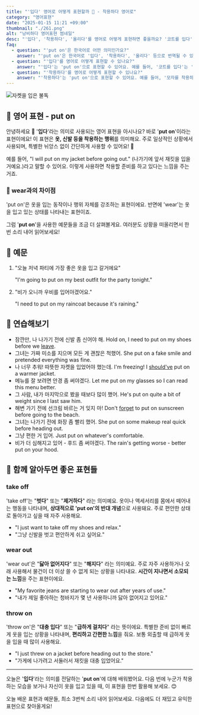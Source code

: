 ```yaml
---
title: "'입다' 영어로 어떻게 표현할까 🧥 - 착용하다 영어로"
category: "영어표현"
date: "2025-01-15 11:21 +09:00"
thumbnail: "./261.png"
alt: "낭비하다 영어표현 썸네일"
desc: "'입다', '착용하다', '올리다'를 영어로 어떻게 표현하면 좋을까요? '코트를 입다', '모자를 착용하다', '음악을 올리다' 등을 영어로 표현하는 법을 배워봅시다. 다양한 예문을 통해서 연습하고 본인의 표현으로 만들어 보세요."
faq:
  - question: "'put on'은 한국어로 어떤 의미인가요?"
    answer: "'put on'은 한국어로 '입다', '착용하다', '올리다' 등으로 번역될 수 있습니다. 주로 옷이나 액세서리를 착용할 때 사용해요."
  - question: "'입다'를 영어로 어떻게 표현할 수 있나요?"
    answer: "'입다'는 'put on'으로 표현할 수 있어요. 예를 들어, '코트를 입다'는 'put on a coat'로 말할 수 있어요."
  - question: "'착용하다'를 영어로 어떻게 표현할 수 있나요?"
    answer: "'착용하다'는 'put on'으로 표현할 수 있어요. 예를 들어, '모자를 착용하다'는 'put on a hat'로 말할 수 있어요."
---
```


![자켓을 입은 불독](./261-1.jpg)

## 🌟 영어 표현 - put on

안녕하세요 👋 '**입다**'라는 의미로 사용되는 영어 표현을 아시나요? 바로 '**put on**'이라는 표현이에요! 이 표현은 **옷, 신발 등을 착용하는 행위**를 의미해요. 주로 일상적인 상황에서 사용되며, 특별한 뉘앙스 없이 간단하게 사용할 수 있어요! 👗

예를 들어, "I will put on my jacket before going out." (나가기에 앞서 재킷을 입을 거예요.)라고 말할 수 있어요. 이렇게 사용하면 착용할 준비를 하고 있다는 느낌을 주는 거죠.

### 🤔 wear과의 차이점

'put on'은 옷을 입는 동작이나 행위 자체를 강조하는 표현이에요. 반면에 'wear'는 옷을 입고 있는 상태를 나타내는 표현이죠.

그럼 '**put on**'을 사용한 예문들을 조금 더 살펴볼게요. 여러분도 상황을 떠올리면서 한 번 소리 내어 읽어보세요!

## 📖 예문

1. "오늘 저녁 파티에 가장 좋은 옷을 입고 갈거에요"

   "I'm going to put on my best outfit for the party tonight."

2. "비가 오니까 우비를 입어야겠어요."

   "I need to put on my raincoat because it's raining."

## 💬 연습해보기

<ul data-interactive-list>
  <li data-interactive-item>
    <span data-toggler>잠깐만, 나 나가기 전에 신발 좀 신어야 해.</span>
    <span data-answer>Hold on, I need to put on my shoes before we <a href="/blog/in-english/402.leave/">leave</a>.</span>
  </li>
  <li data-interactive-item>
    <span data-toggler>그녀는 가짜 미소를 지으며 모든 게 괜찮은 척했어.</span>
    <span data-answer>She put on a fake smile and pretended everything was fine.</span>
  </li>
  <li data-interactive-item>
    <span data-toggler>나 너무 추워! 따뜻한 자켓을 입었어야 했는데.</span>
    <span data-answer>I'm freezing! I <a href="/blog/in-english/257.should've/">should've</a> put on a warmer jacket.</span>
  </li>
  <li data-interactive-item>
    <span data-toggler>메뉴를 잘 보려면 안경 좀 써야겠다.</span>
    <span data-answer>Let me put on my glasses so I can read this menu better.</span>
  </li>
  <li data-interactive-item>
    <span data-toggler>그 사람, 내가 마지막으로 봤을 때보다 많이 쪘어.</span>
    <span data-answer>He's put on quite a bit of weight since I last saw him.</span>
  </li>
  <li data-interactive-item>
    <span data-toggler>해변 가기 전에 선크림 바르는 거 잊지 마!</span>
    <span data-answer>Don't <a href="/blog/in-english/023.forget/">forget</a> to put on sunscreen before going to the beach.</span>
  </li>
  <li data-interactive-item>
    <span data-toggler>그녀는 나가기 전에 화장 좀 빨리 했어.</span>
    <span data-answer>She put on some makeup real quick before heading out.</span>
  </li>
  <li data-interactive-item>
    <span data-toggler>그냥 편한 거 입어.</span>
    <span data-answer>Just put on whatever's comfortable.</span>
  </li>
  <li data-interactive-item>
    <span data-toggler>비가 더 심해지고 있어 - 후드 좀 써야겠다.</span>
    <span data-answer>The rain's getting worse - better put on your hood.</span>
  </li>
</ul>

## 🤝 함께 알아두면 좋은 표현들

### take off

'take off'는 "**벗다**" 또는 "**제거하다**" 라는 의미예요. 옷이나 액세서리를 몸에서 떼어내는 행동을 나타내며, **상대적으로 'put on'의 반대 개념**으로 사용돼요. 주로 편안한 상태로 돌아가고 싶을 때 자주 사용해요.

- "I just want to take off my shoes and relax."
- "그냥 신발을 벗고 편안하게 쉬고 싶어요."

### wear out

'wear out'은 "**닳아 없어지다**" 또는 "**해지다**" 라는 의미예요. 주로 자주 사용하거나 오래 사용해서 물건이 더 이상 쓸 수 없게 되는 상황을 나타내요. **시간이 지나면서 소모되는 느낌**을 주는 표현이에요.

- "My favorite jeans are starting to wear out after years of use."
- "내가 제일 좋아하는 청바지가 몇 년 사용하니까 닳아 없어지고 있어요."

### throw on

'throw on'은 "**대충 입다**" 또는 "**급하게 걸치다**" 라는 뜻이에요. 특별한 준비 없이 빠르게 옷을 입는 상황을 나타내며, **편리하고 간편한 느낌**을 줘요. 보통 외출할 때 급하게 옷을 입을 때 많이 사용해요.

- "I just threw on a jacket before heading out to the store."
- "가게에 나가려고 서둘러서 재킷을 대충 입었어요."

---

오늘은 '**입다**'라는 의미를 전달하는 '**put on**'에 대해 배워봤어요. 다음 번에 누군가 착용하는 모습을 보거나 자신이 옷을 입고 있을 때, 이 표현을 한번 활용해 보세요. 😊

오늘 배운 표현과 예문들, 최소 3번씩 소리 내어 읽어보세요. 다음에도 더 재밌고 유익한 표현으로 찾아올게요!
